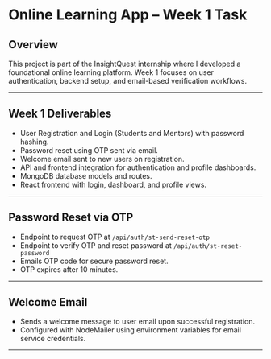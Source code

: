 # Online Learning App – Week 1 Task

## Overview
This project is part of the InsightQuest internship where I developed a foundational online learning platform. Week 1 focuses on user authentication, backend setup, and email-based verification workflows.

---

## Week 1 Deliverables
- User Registration and Login (Students and Mentors) with password hashing.
- Password reset using OTP sent via email.
- Welcome email sent to new users on registration.
- API and frontend integration for authentication and profile dashboards.
- MongoDB database models and routes.
- React frontend with login, dashboard, and profile views.

---

## Password Reset via OTP
- Endpoint to request OTP at `/api/auth/st-send-reset-otp`
- Endpoint to verify OTP and reset password at `/api/auth/st-reset-password`
- Emails OTP code for secure password reset.
- OTP expires after 10 minutes.

---

## Welcome Email
- Sends a welcome message to user email upon successful registration.
- Configured with NodeMailer using environment variables for email service credentials.

---
